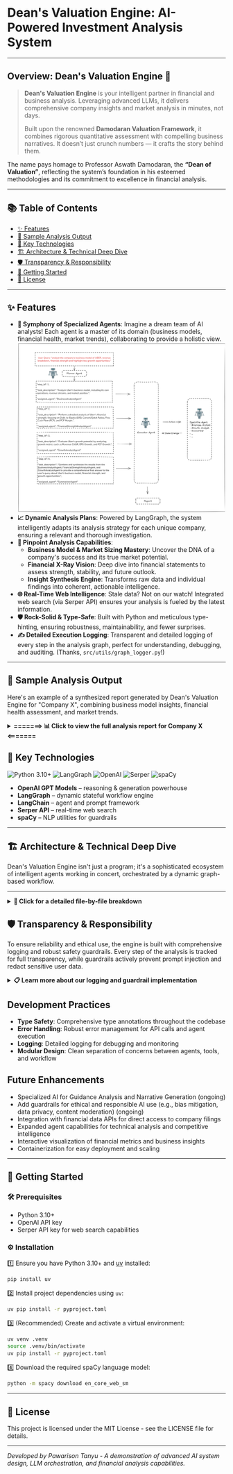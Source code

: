 # Dean's Valuation Engine: AI-Powered Investment Analysis System
---

## Overview: Dean's Valuation Engine 🚀

> **Dean's Valuation Engine** is your intelligent partner in financial and business analysis. Leveraging advanced LLMs, it delivers comprehensive company insights and market analysis in minutes, not days.
>
> Built upon the renowned **Damodaran Valuation Framework**, it combines rigorous quantitative assessment with compelling business narratives. It doesn’t just crunch numbers — it crafts the story behind them.
>
The name pays homage to Professor Aswath Damodaran, the **“Dean of Valuation”**, reflecting the system’s foundation in his esteemed methodologies and its commitment to excellence in financial analysis.

---

## 📚 Table of Contents

- [✨ Features](#features)
- [📝 Sample Analysis Output](#sample-analysis-output)
- [🔑 Key Technologies](#key-technologies)
- [🏗️ Architecture & Technical Deep Dive](#architecture--technical-deep-dive)
- [🛡️ Transparency & Responsibility](#transparency--responsibility)
- [🚀 Getting Started](#getting-started)
- [📄 License](#license)

---

<a id="features"></a>
## ✨ Features
- **🤖 Symphony of Specialized Agents**: Imagine a dream team of AI analysts! Each agent is a master of its domain (business models, financial health, market trends), collaborating to provide a holistic view.
![Dean's Valuation Engine Workflow](asset/agent_flow_update.png)
- **📈 Dynamic Analysis Plans**: Powered by LangGraph, the system intelligently adapts its analysis strategy for each unique company, ensuring a relevant and thorough investigation.
- **🎯 Pinpoint Analysis Capabilities**:
    - **Business Model & Market Sizing Mastery**: Uncover the DNA of a company's success and its true market potential.
    - **Financial X-Ray Vision**: Deep dive into financial statements to assess strength, stability, and future outlook.
    - **Insight Synthesis Engine**: Transforms raw data and individual findings into coherent, actionable intelligence.
- **🌐 Real-Time Web Intelligence**: Stale data? Not on our watch! Integrated web search (via Serper API) ensures your analysis is fueled by the latest information.
- **🛡️ Rock-Solid & Type-Safe**: Built with Python and meticulous type-hinting, ensuring robustness, maintainability, and fewer surprises.
- **✍️ Detailed Execution Logging**: Transparent and detailed logging of every step in the analysis graph, perfect for understanding, debugging, and auditing. (Thanks, `src/utils/graph_logger.py`!)


---

<a id="sample-analysis-output"></a>
## 📝 Sample Analysis Output

Here's an example of a synthesized report generated by Dean's Valuation Engine for "Company X", combining business model insights, financial health assessment, and market trends.

<details>
<summary><strong>=======> 📊 Click to view the full analysis report for Company X <=======</strong></summary>

**query:** "analyze Uber moat and business model."

**report:** 
# Comprehensive Analysis of Uber's Moat and Business Model (2025)

## Overview

This analysis provides an in-depth examination of Uber Technologies, Inc.'s business model and economic moat as of 2025. It synthesizes findings from specialized agents focusing on Uber's revenue streams, market positioning, and competitive advantages.

## Uber's Business Model

### Core Business Model

Uber operates as a global platform offering a range of services:

- **Mobility (Ride-hailing):** Facilitates connections between riders and drivers.
- **Delivery:** Includes food, grocery, and goods delivery through Uber Eats.
- **Freight:** Connects shippers and carriers for logistics.
- **Other Services:** Encompasses advertising, financial partnerships, and emerging verticals.

Uber's business model is characterized by:

- **Marketplace Platform:** A two-sided marketplace facilitating transactions.
- **On-demand Services:** Real-time matching and fulfillment.
- **B2C and B2B Operations:** Mobility and Delivery are primarily B2C, while Freight is B2B.

**Analyst Commentary:** Uber's model is highly scalable, leveraging network effects and asset-light operations. Its competitive edge is bolstered by global brand recognition, technology infrastructure, and data-driven optimization. However, it faces risks from regulatory pressures, driver classification issues, and competitive intensity.

### Revenue Breakdown (2024)

- **Mobility:** $25.09 billion (~56% of total revenue)
- **Delivery:** $13.75 billion (~31%)
- **Freight:** $5.14 billion (~11%)
- **Other:** ~$1.0 billion (~2%)

**Analyst Commentary:** Mobility is Uber's core profit engine with higher margins and strong growth. Delivery, while lower margin, is a significant and growing contributor. Freight is smaller and more volatile, reflecting macroeconomic cycles.

### Revenue Consistency

- **Mobility:** Cyclical, sensitive to economic cycles and urban activity.
- **Delivery:** More recurring, with higher frequency of use.
- **Freight:** Highly cyclical, tied to global trade cycles.

**Analyst Commentary:** Uber's revenue mix introduces volatility, but the increasing share of Delivery and new verticals is smoothing out some cyclicality.

### Business Category: Growth

Uber operates in high-expansion sectors like urban mobility and digital logistics, with significant whitespace in both developed and emerging economies.

**Analyst Commentary:** Uber's classification as a Growth business is supported by double-digit revenue growth and ongoing international expansion.

### Market Sizing Analysis

- **TAM (Total Addressable Market):** ~$5.7 trillion
- **SAM (Serviceable Available Market):** ~$1.2 trillion
- **SOM (Serviceable Obtainable Market):** ~$44.2 billion in gross bookings for 2024

**Analyst Commentary:** Uber's SOM is a small fraction of its TAM, indicating substantial growth potential. Expansion opportunities include geographic penetration, new verticals, and product innovations.

## Uber's Economic Moat

### Identifying the Source of Competitive Advantage

#### Brand Power

Uber is nearly synonymous with ride-hailing, with 92% brand awareness in the U.S. and 30 million Uber One members. However, the brand does not allow for significant premium pricing due to the commoditized nature of the industry.

#### Network Effect

Uber's primary moat is its network effect, where the value of its service increases as more people use it. This is evident in its unmatched scale with 170 million monthly active users and a 70%+ U.S. ride-hailing market share.

#### High Switching Costs

Switching costs are moderate. While loyalty programs and ecosystem integration help, the core service is easily substitutable.

#### Cost Advantage

Uber's scale allows for significant operational efficiencies, with a gross margin of ~34% and an operating margin of ~10%, superior to competitors like Lyft and DoorDash.

#### Intangible Assets

Uber holds over 3,000 patents, but these have not created significant barriers to entry. Regulatory licenses are necessary but not exclusive.

**Analyst Commentary:** Uber's moat is primarily based on network effects, with supporting elements from brand power and cost advantage. The moat is "narrow," meaning it is real but not unassailable.

### Market Share and Competitive Positioning

Uber is the dominant player in U.S. ride-hailing and a leading player in global food delivery. Its market share leadership is accompanied by improving profitability, supported by network effects and scale.

### Industry Structure and Competitive Landscape

Ride-hailing and delivery are "winner-takes-most" industries, favoring a few large players. Barriers to entry include network effects, regulatory compliance, and capital requirements.

**Analyst Commentary:** The industry is attractive for scaled incumbents but challenging for new entrants. Uber's position is strong but not immune to disruption.

## Overall Moat Assessment and Outlook

### Moat Verdict

Uber possesses a **clear but narrow economic moat**.

### Moat Source Identification

- **Primary:** Network Effect
- **Secondary:** Brand Power, Cost Advantage

### Long-Term Profitability Outlook

Uber is well-positioned to generate consistent, long-term profits due to its scale, network effects, and operational efficiency. However, the moat is vulnerable to regulatory changes and technological disruption.

## Summary

| Section                | Key Takeaways                                                                                   |
|------------------------|------------------------------------------------------------------------------------------------|
| Core Business Model    | Marketplace/on-demand platform for mobility, delivery, and freight. Highly scalable, asset-light.|
| Revenue Breakdown      | Mobility (56%), Delivery (31%), Freight (11%), Other (2%). Mobility is the profit engine.      |
| Revenue Consistency    | Mix of cyclical (Mobility, Freight) and semi-recurring (Delivery) revenue.                     |
| Business Category      | Growth. High expansion potential, but with regulatory and competitive risks.                   |
| Market Sizing          | TAM ~$5.7T; SAM ~$1.2T; SOM ~$45B. Uber has significant room to grow in all core verticals.    |
| Moat Source            | Network effects are key; brand power and cost advantage support.                               |
| Market Share           | Dominant in U.S., top global player.                                                           |
| Profitability          | Improving, above peers.                                                                        |
| Industry Structure     | Winner-takes-most, oligopoly.                                                                  |
| Moat Verdict           | Narrow, sustainable if scale holds.                                                            |

**References:**

- [Uber 2024 Annual Report (PDF)](https://s23.q4cdn.com/407969754/files/doc_events/2025/May/05/2024-Annual-Report.pdf)
- [Statista - Uber Revenue by Segment](https://www.statista.com/statistics/1173919/uber-global-net-revenue-segment/)
- [RevEngine Substack - TAM Analysis](https://revengine.substack.com/p/annual-planning-part-5-total-addressable)
- [StockAnalysis.com - Uber Revenue by Segment](https://stockanalysis.com/stocks/uber/metrics/revenue-by-segment/)
- [Uber Investor Relations](https://investor.uber.com/home/default.aspx)
- [Morningstar: Uber Moat Analysis](https://www.morningstar.com/company-reports/1065982-ubers-moat-sources-not-running-out-of-fuel)
- [Statista: U.S. Ride-Hailing Market Share](https://www.statista.com/statistics/910704/market-share-of-rideshare-companies-united-states/)
- [GreyB: Uber Patent Portfolio](https://insights.greyb.com/uber-technologies-patents/)
- [FinanceCharts: Uber vs. Lyft Margins](https://www.financecharts.com/compare/UBER,LYFT/summary/gross-profit-margin)
- [PYMNTS: Uber One Membership](https://www.pymnts.com/earnings/2025/uber-sees-strong-growth-in-membership-and-demand-heading-into-2025/)
</details>

<a id="key-technologies"></a>
## 🔑 Key Technologies

![Python 3.10+](https://img.shields.io/badge/Python-3.10+-blue.svg) ![LangGraph](https://img.shields.io/badge/LangGraph-Framework-blue) ![OpenAI](https://img.shields.io/badge/OpenAI-API-blue) ![Serper](https://img.shields.io/badge/Serper-API-blue) ![spaCy](https://img.shields.io/badge/spaCy-Framework-blue)

- **OpenAI GPT Models** – reasoning & generation powerhouse
- **LangGraph** – dynamic stateful workflow engine
- **LangChain** – agent and prompt framework
- **Serper API** – real-time web search
- **spaCy** – NLP utilities for guardrails

---

<a id="architecture--technical-deep-dive"></a>
## 🏗️ Architecture & Technical Deep Dive

Dean's Valuation Engine isn't just a program; it's a sophisticated ecosystem of intelligent agents working in concert, orchestrated by a dynamic graph-based workflow.

---

<details>
<summary><strong>🔬 Click for a detailed file-by-file breakdown</strong></summary>

Here's a glimpse into its inner workings:

```
dean_valuation_engine/
├── src/
│   ├── agents/                 # 🧠 The Brains: Specialized AI Agents
│   │   ├── planner_agent.py    # 🗺️ The Master Orchestrator
│   │   ├── specialize_agent/   # 🕵️‍♂️ Domain Experts
│   │   ├── other_agent/        # 🧩 Utility Agents
│   │   ├── registry.py         # 📚 Agent Directory
│   │   └── constant.py         # ⚙️ Agent Config
│   ├── graph_nodes/            # 🔗 The Workflow Engine
│   │   ├── graph_builder.py    # 🏗️ The Architect
│   │   ├── graph_state.py      # 💾 Shared Memory
│   │   └── nodes/              # 🧩 Action Blocks
│   ├── tools/                  # 🛠️ The Toolkit
│   │   ├── search_tools.py     # 🌐 Web Intelligence
│   │   └── web_loader_tools.py # 📄 Content Fetchers
│   ├── utils/                  # 🔧 Utility Belt
│   │   ├── config_manager.py   # 🔑 Secrets & Settings
│   │   ├── graph_logger.py     # 📊 Execution Insights
│   │   └── logger.py           # 📝 General Scribe
│   ├── guardrails/             # 🛡️ Ethical Compass
│   │   ├── prompt_injection.py # 🛡️ Prompt Injection
│   │   ├── sensitive_info.py   # 🤫 Sensitive Info
│   │   └── guardrail_manager.py# 🚦 Guardrail Checks
├── pyproject.toml              # 📦 Dependencies
├── main.py                     # 🚀 Entry Point
└── README.md                   # 🕮 You are here!
```

---

### Core Principles

1️⃣ **Agent Specialization**  
At the heart of Dean's are highly specialized agents. The `PlannerAgent` acts as the conductor, interpreting user requests and devising a strategic plan. It then delegates tasks to `SpecializeAgent`s, such as:
- **BusinessModelAnalyst:** Dissects business models, revenue streams, and market positioning.
- **FinancialStrengthAnalyst:** Scrutinizes financial health, ratios, and stability.

2️⃣ **Dynamic Workflow Orchestration (LangGraph)**  
Forget static scripts! Dean's uses `LangGraph` to build and execute dynamic workflows.
- The `GraphBuilder` constructs a stateful graph where each `Node` represents a specific action (e.g., run an agent, search the web, process data).
- `GraphState` ensures information flows smoothly between nodes, allowing for complex, multi-step reasoning.
- This graph-based approach allows for conditional logic, retries, and parallel execution, making the analysis robust and adaptable.

3️⃣ **Data-Driven Insights (Tools)**  
Agents are empowered by a suite of `Tools`:
- `SearchTools` (leveraging Serper API) provide access to real-time web data, ensuring analyses are current and comprehensive.
- `WebLoaderTools` fetch and prepare online content for agent consumption.

4️⃣ **Robust Foundation (Utils & Guardrails)**  
- `ConfigManager` securely handles sensitive information like API keys.
- Comprehensive logging (`GraphLogger`, `Logger`) provides transparency and aids in debugging.
- The `Guardrails` system aims to ensure ethical, unbiased, and responsible AI outputs.

> This architecture allows Dean's to tackle complex analytical challenges with a level of depth and dynamism previously unattainable. It's not just about processing data; it's about generating genuine understanding.

---

## 🔬 Technical Deep Dive: How the Magic Happens 🛠️

Dean's's power stems from a carefully crafted architecture, blending specialized AI agents with a dynamic workflow engine. (Refer to the [System Architecture](#system-architecture) diagram for a visual map!)

![System Architecture](asset/graph.png)

### The Agentic Powerhouse

The core of Dean's is its multi-agent system, primarily managed within the `src/agents/` directory:
- **`PlannerAgent` (The Conductor)**: This crucial agent, located in `planner_agent.py`, receives the user's request. It then formulates a strategic plan, deciding which specialized agents are needed and in what order they should run. Think of it as the project manager for the AI team.
- **`SpecializeAgent`s (The Experts)**: Housed in `src/agents/specialize_agent/`, these are the domain gurus. Examples include:
    - *BusinessModelAnalyst*: Focuses on understanding a company's operational strategy, revenue generation, and market positioning.
    - *FinancialStrengthAnalyst*: Dives into financial statements, calculating key ratios and assessing overall fiscal health.
    Each agent leverages LangChain for its core logic, equipped with custom-engineered prompts tailored for its specific analytical tasks. The `agents/registry.py` helps in managing and accessing these specialized agents.

### Dynamic Workflow Orchestration with LangGraph

Static, predefined workflows are too limiting for complex analysis. That's where LangGraph, managed in `src/graph_nodes/`, shines:
- **`GraphBuilder` (`graph_builder.py`)**: This module is responsible for constructing the actual execution graph. Based on the `PlannerAgent`'s strategy, it dynamically assembles a series of `Nodes` (from `src/graph_nodes/nodes/`).
- **`GraphState` (`graph_state.py`)**: This defines the shared "memory" or state that is passed between nodes in the graph. It allows information, partial results, and context to flow seamlessly through the analysis pipeline.
- **Nodes**: Each node in the graph represents a specific task – invoking an agent, calling a tool (like web search), processing data, or making a decision. This modularity allows for incredible flexibility and the ability to create sophisticated, multi-step reasoning chains.

### Empowering Tools & Utilities

- **Real-Time Data Acquisition (`src/tools/`)**:
    - `search_tools.py`: Integrates with the Serper API, providing agents with the ability to perform real-time web searches for the most up-to-date information.
    - `web_loader_tools.py`: Fetches and preprocesses content from URLs, making it ready for agent analysis.
- **Robust Foundation (`src/utils/`)**:
    - `config_manager.py`: Securely manages API keys (OpenAI, Serper) and other configurations.
    - `logger.py` & `graph_logger.py`: Provide comprehensive logging. `graph_logger.py` is particularly vital, offering detailed insights into the execution of each node and the overall state of the LangGraph workflow, which is invaluable for debugging and understanding the system's behavior (this logs to `graph_execution_details.log`).

### Key Technologies Fueling the Robot

- **🧠 OpenAI (GPT models)**: The powerhouse behind the agents' reasoning, understanding, and generation capabilities.
- **🔗 LangChain**: The foundational framework for building agents, managing prompts, and structuring interactions with LLMs.
- **📈 LangGraph**: The engine for orchestrating the complex, stateful, multi-agent workflows.
- **🌐 Serper API**: The gateway to real-time web search, keeping analyses fresh and relevant.
- **🔒 Python 3.10+ with Full Type Hinting**: Ensures code clarity, robustness, and easier maintenance.
- **🛡️ spaCy**: Utilized for NLP tasks, potentially within the `guardrails` system for content analysis or PII detection.


---

</details>

<a id="transparency--responsibility"></a>
## 🛡️ Transparency & Responsibility

To ensure reliability and ethical use, the engine is built with comprehensive logging and robust safety guardrails. Every step of the analysis is tracked for full transparency, while guardrails actively prevent prompt injection and redact sensitive user data.

<details>
<summary><strong>📋 Learn more about our logging and guardrail implementation</strong></summary>

Understanding what the Dean's is doing and ensuring it operates responsibly are paramount.

---

### 📋 Comprehensive Logging

- **General System Logs (`src/utils/logger.py`)**: Captures broad operational information, errors, and system events.
- **Detailed Graph Execution Logs (`src/utils/graph_logger.py`)**: This is where the magic of the workflow becomes transparent! This module provides meticulous JSON Lines logs (`graph_execution_details.log`) for each graph run. It records:
    - A unique `run_id` for each analysis.
    - The state *before* and *after* each node in the LangGraph executes.
    - The outputs or errors generated by each node.
    - Graph start and end times.
    This granular logging is indispensable for debugging, performance analysis, and auditing the decision-making process of the AI.

### Ethical Guardrails (`src/guardrails/`): Building Trust & Safety

Dean's is engineered with a strong commitment to responsible AI. The `src/guardrails/` directory houses critical components designed to ensure safe and ethical operation, managed by the `guardrail_manager.py`:

- **🛡️ Prompt Injection Defense (`prompt_injection.py`)**: Actively works to detect and neutralize attempts to manipulate the LLM's behavior through malicious inputs. This helps maintain the integrity and intended focus of the analysis.
- **🤫 Sensitive Information (PII) Detection & Redaction (`sensitive_info.py`)**: Scans inputs and potential outputs for Personally Identifiable Information (PII) and other sensitive data. Detected information can be flagged or redacted to protect user privacy and comply with data protection standards. (Leverages spaCy for some NLP-based detection).

**Ongoing Development & Future Goals:**
While the current guardrails provide a strong foundation, we are continuously working to enhance them. Future aspirations include more sophisticated mechanisms for:
- **Bias Mitigation**: Developing techniques to identify and reduce potential biases in analytical outputs.
- **Content Moderation**: Expanding checks to prevent the generation of inappropriate or harmful content beyond PII and prompt injections.
- **Factual Accuracy Enhancement**: Implementing more robust cross-referencing and validation techniques.

Building trust and ensuring the reliability of AI-generated insights is a top priority.

</details>

## Development Practices

- **Type Safety**: Comprehensive type annotations throughout the codebase
- **Error Handling**: Robust error management for API calls and agent execution
- **Logging**: Detailed logging for debugging and monitoring
- **Modular Design**: Clean separation of concerns between agents, tools, and workflow

## Future Enhancements
- Specialized AI for Guidance Analysis and Narrative Generation (ongoing)
- Add guardrails for ethical and responsible AI use (e.g., bias mitigation, data privacy, content moderation) (ongoing)
- Integration with financial data APIs for direct access to company filings
- Expanded agent capabilities for technical analysis and competitive intelligence
- Interactive visualization of financial metrics and business insights
- Containerization for easy deployment and scaling


---

<a id="getting-started"></a>
## 🚀 Getting Started

### 🛠️ Prerequisites

- Python 3.10+
- OpenAI API key
- Serper API key for web search capabilities

### ⚙️ Installation

1️⃣ Ensure you have Python 3.10+ and [uv](https://github.com/astral-sh/uv) installed:
   ```bash
   pip install uv
   ```

2️⃣ Install project dependencies using `uv`:
   ```bash
   uv pip install -r pyproject.toml
   ```

3️⃣ (Recommended) Create and activate a virtual environment:
   ```bash
   uv venv .venv
   source .venv/bin/activate
   uv pip install -r pyproject.toml
   ```

4️⃣ Download the required spaCy language model:
   ```bash
   python -m spacy download en_core_web_sm
   ```

---

<a id="license"></a>
## 📄 License

This project is licensed under the MIT License - see the LICENSE file for details.

---

*Developed by Pawarison Tanyu - A demonstration of advanced AI system design, LLM orchestration, and financial analysis capabilities.*